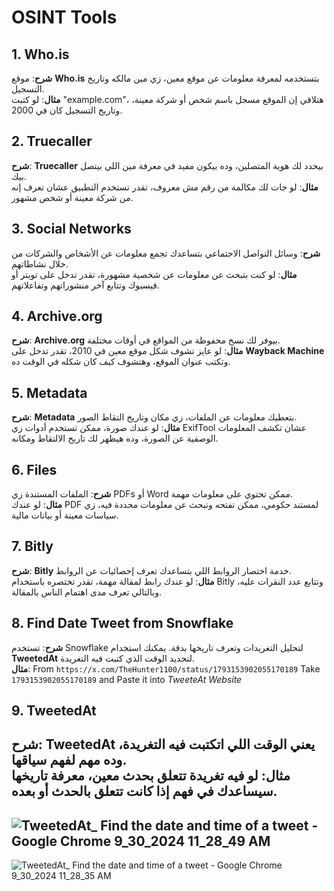 # OSINT Tools

## 1. Who.is
**شرح**: موقع **Who.is** بتستخدمه لمعرفة معلومات عن موقع معين، زي مين مالكه وتاريخ التسجيل.  
**مثال**: لو كتبت "example.com"، هتلاقي إن الموقع مسجل باسم شخص أو شركة معينة، وتاريخ التسجيل كان في 2000.

## 2. Truecaller
**شرح**: **Truecaller** بيحدد لك هوية المتصلين، وده بيكون مفيد في معرفة مين اللي بيتصل بيك.  
**مثال**: لو جات لك مكالمة من رقم مش معروف، تقدر تستخدم التطبيق عشان تعرف إنه من شركة معينة أو شخص مشهور.

## 3. Social Networks
**شرح**: وسائل التواصل الاجتماعي بتساعدك تجمع معلومات عن الأشخاص والشركات من خلال نشاطاتهم.  
**مثال**: لو كنت بتبحث عن معلومات عن شخصية مشهورة، تقدر تدخل على تويتر أو فيسبوك وتتابع آخر منشوراتهم وتفاعلاتهم.

## 4. Archive.org
**شرح**: **Archive.org** بيوفر لك نسخ محفوظة من المواقع في أوقات مختلفة.  
**مثال**: لو عايز تشوف شكل موقع معين في 2010، تقدر تدخل على **Wayback Machine** وتكتب عنوان الموقع، وهتشوف كيف كان شكله في الوقت ده.

## 5. Metadata
**شرح**: **Metadata** بتعطيك معلومات عن الملفات، زي مكان وتاريخ التقاط الصور.  
**مثال**: لو عندك صورة، ممكن تستخدم أدوات زي ExifTool عشان تكشف المعلومات الوصفية عن الصورة، وده هيظهر لك تاريخ الالتقاط ومكانه.

## 6. Files
**شرح**: الملفات المستندة زي PDFs أو Word ممكن تحتوي على معلومات مهمة.  
**مثال**: لو عندك PDF لمستند حكومي، ممكن تفتحه وتبحث عن معلومات محددة فيه، زي سياسات معينة أو بيانات مالية.

## 7. Bitly
**شرح**: **Bitly** خدمة اختصار الروابط اللي بتساعدك تعرف إحصائيات عن الروابط.  
**مثال**: لو عندك رابط لمقالة مهمة، تقدر تختصره باستخدام Bitly وتتابع عدد النقرات عليه، وبالتالي تعرف مدى اهتمام الناس بالمقالة.

## 8. Find Date Tweet from Snowflake
**شرح**: تستخدم Snowflake لتحليل التغريدات وتعرف تاريخها بدقة. يمكنك استخدام **TweetedAt** لتحديد الوقت الذي كتبت فيه التغريدة.  
**مثال**:
From `https://x.com/TheHunter1100/status/1793153902055170189` Take `1793153902055170189` and Paste it into *TweeteAt Website*

## 9. TweetedAt
**شرح**: **TweetedAt** يعني الوقت اللي اتكتبت فيه التغريدة، وده مهم لفهم سياقها.  
**مثال**: لو فيه تغريدة تتعلق بحدث معين، معرفة تاريخها سيساعدك في فهم إذا كانت تتعلق بالحدث أو بعده.
---
![TweetedAt_ Find the date and time of a tweet - Google Chrome 9_30_2024 11_28_49 AM](https://github.com/user-attachments/assets/93cdda82-2d82-45a5-a451-ed1a779299f9)
---
![TweetedAt_ Find the date and time of a tweet - Google Chrome 9_30_2024 11_28_35 AM](https://github.com/user-attachments/assets/5d731379-241e-4767-b6d7-4f4c813a9de8)

